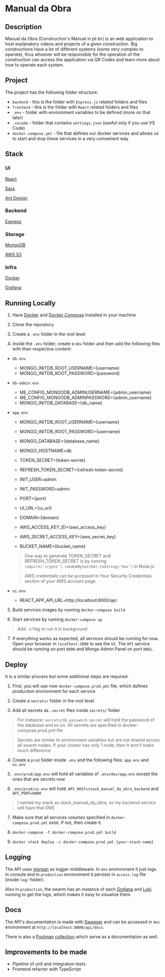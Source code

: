# Manual da Obra

## Description
Manual da Obra (Construction's Manual in pt-br) is an web application to host explanatory videos and projects of a given construction. Big constructions have a lot of different systems (some very complex to operate), thus whoever will be responsible for the operation of the construction can access the application via QR Codes and learn more about how to operate each system.

## Project
The project has the following folder structure:

- `backend` - this is the folder with `Express.js` related folders and files
- `frontend` - this is the folder with `React` related folders and files
- `.env` - folder with environment variables to be defined (more on that later)
- `.vscode` - folder that contains `settings.json` (useful only if you use VS Code)
- `docker-compose.yml` - file that defines our docker services and allows us to start and stop these services in a very convenient way

## Stack

### UI
[React](https://reactjs.org/)

[Sass](https://sass-lang.com/)

[Ant Design](https://ant.design/docs/react/introduce)

### Backend
[Express](https://expressjs.com/)

### Storage
[MongoDB](https://www.mongodb.com/)

[AWS S3](https://aws.amazon.com/s3/)

### Infra
[Docker](https://docs.docker.com/)

[Grafana](https://grafana.com/)

## Running Locally
1. Have [Docker](https://docs.docker.com/get-docker/) and [Docker Compose](https://docs.docker.com/compose/install/) installed in your machine

2. Clone the repository

3. Create a `.env` folder in the root level

4. Inside the `.env` folder, create a `dev` folder and then add the following files with their respective content:

- `db.env`

  - MONGO_INITDB_ROOT_USERNAME={username}
  - MONGO_INITDB_ROOT_PASSWORD={password}

- `db-admin.env`

  - ME_CONFIG_MONGODB_ADMINUSERNAME={admin_username}
  - ME_CONFIG_MONGODB_ADMINPASSWORD={admin_username}
  - MONGO_INITDB_DATABASE={db_name}

- `app.env`

  - MONGO_INITDB_ROOT_USERNAME={username}
  - MONGO_INITDB_ROOT_PASSWORD={username}

  - MONGO_DATABASE={database_name}
  - MONGO_HOSTNAME=db

  - TOKEN_SECRET={token-secret}
  - REFRESH_TOKEN_SECRET={refresh-token-secret}

  - INIT_USER=admin
  - INIT_PASSWORD=admin

  - PORT={port}
  - UI_URL={ui_url}
  - DOMAIN={domain}

  - AWS_ACCESS_KEY_ID={aws_access_key}
  - AWS_SECRET_ACCESS_KEY={aws_secret_key}
  - BUCKET_NAME={bucket_name}

  > One way to generate TOKEN_SECRET and REFRESH_TOKEN_SECRET is by running `require('crypto').randomBytes(64).toString('hex')` in Node.js

  > AWS credentials can be accessed in Your Security Credentials section of your AWS account page.

- `ui.env`

  - REACT_APP_API_URL=http://localhost:8000/api

5. Build services images by running `docker-compose build`

6. Start services by running `docker-compose up`

> Add `-d` flag to run it in background

7. If everything works as expected, all services should be running for now. Open your browser in `localhost:3000` to see the `UI`. The `API` service should be running on port `8000` and Mongo Admin Panel on port `8081`.


## Deploy

It is a similar process but some additional steps are required:
  1. First, you will use now `docker-compose.prod.yml` file, which defines production environment for each service

  2. Create a `secrets/` folder in the root level

  3. Add all secrets as `.secret` files inside `secrets/` folder

  > For instance: `secrets/db_password.secret` will hold the password of the database and so on. All secrets are specified in docker-compose.prod.yml file

  > Secrets are similar to environment variables but are not shared across all swarm nodes. If your cluster has only 1 node, then it won't make much difference

  4. Create a `prod` folder inside `.env` and the following files: `app.env` and `ui.env`

  5. `.env/prod/app.env` will hold all variables of `.env/dev/app.env` except the ones that are secrets now

  6. `.env/prod/ui.env` will hold: `API_HOST=stack_manual_da_obra_backend` and `API_PORT=8000`

  > I named my stack as stack_manual_da_obra, so my backend service will have that DNS

  7. Make sure that all services _volumes_ specified in `docker-compose.prod.yml` exist. If not, then create it.

  8. `docker-compose -f docker-compose.prod.yml build`

  9. `docker stack deploy -c docker-compose.prod.yml {your-stack-name}`


## Logging

The API uses [morgan](https://github.com/expressjs/morgan) as logger middleware. In `dev` environment it just logs in console and in `production` environment it persists in `access.log` file (inside `log/` folder).

Also in `production`, the swarm has an instance of each [Grafana](https://grafana.com/) and [Loki](https://grafana.com/oss/loki/) running to get the logs, which makes it easy to visualize them.

## Docs

The API's documentation is made with [Swagger](https://swagger.io/) and can be accessed in `dev` environment at `http://localhost:8000/api/docs`.

There is also a [Postman](https://www.postman.com/) [collection](https://www.getpostman.com/collections/11f66e57095a1714f2b5) which serve as a documentation as well.

## Improvements to be made

- Pipeline of unit and integration tests
- Frontend refactor with TypeScript
